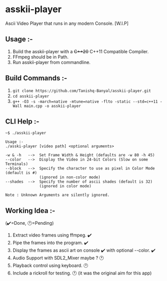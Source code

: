 # asskii-player

Ascii Video Player that runs in any modern Console. [W.I.P]

## Usage :-
1. Build the asskii-player with a <s>C++20</s> C++11 Compatible Compiler.
2. FFmpeg should be in Path.
3. Run asskii-player from commandline.

## Build Commands :-
1. `git clone https://github.com/Tanishq-Banyal/asskii-player.git`
2. `cd asskii-player`
3. `g++ -O3 -s -march=native -mtune=native -flto -static --std=c++11 -Wall main.cpp -o asskii-player`

## CLI Help :-
```
~$ ./asskii-player

Usage :-
./asski-player [video path] <optional arguments>

-w & -h   -->  Set Frame Width & Height (defaults are -w 80 -h 45)
--color   -->  Display the Video in 24-bit Colors (Slow on some Terminals)
--block   -->  Specify the character to use as pixel in Color Mode (default is #)
               (ignored in non-color mode)
--shades  -->  Specify the number of ascii shades (default is 32)
               (ignored in color mode)

Note : Unknown Arguments are silently ignored.
```

## Working Idea :-
(✔️=Done, 🕐=Pending)
1. Extract video frames using ffmpeg. ✔️
2. Pipe the frames into the program. ✔️
3. Display the frames as ascii art on console ✔️ with optional --color. ✔️
4. Audio Support with SDL2_Mixer maybe ? 🕐
5. Playback control using keyboard. 🕐
6. Include a rickroll for testing. 🕐 (it was the original aim for this app)
